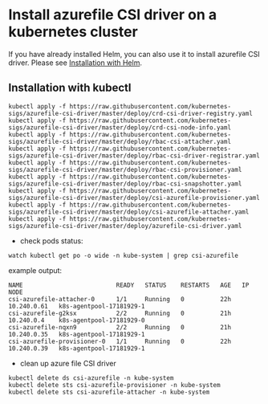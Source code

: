 # Install azurefile CSI driver on a kubernetes cluster

If you have already installed Helm, you can also use it to install azurefile CSI driver. Please see [Installation with Helm](../charts/README.md).

## Installation with kubectl

```
kubectl apply -f https://raw.githubusercontent.com/kubernetes-sigs/azurefile-csi-driver/master/deploy/crd-csi-driver-registry.yaml
kubectl apply -f https://raw.githubusercontent.com/kubernetes-sigs/azurefile-csi-driver/master/deploy/crd-csi-node-info.yaml
kubectl apply -f https://raw.githubusercontent.com/kubernetes-sigs/azurefile-csi-driver/master/deploy/rbac-csi-attacher.yaml
kubectl apply -f https://raw.githubusercontent.com/kubernetes-sigs/azurefile-csi-driver/master/deploy/rbac-csi-driver-registrar.yaml
kubectl apply -f https://raw.githubusercontent.com/kubernetes-sigs/azurefile-csi-driver/master/deploy/rbac-csi-provisioner.yaml
kubectl apply -f https://raw.githubusercontent.com/kubernetes-sigs/azurefile-csi-driver/master/deploy/rbac-csi-snapshotter.yaml
kubectl apply -f https://raw.githubusercontent.com/kubernetes-sigs/azurefile-csi-driver/master/deploy/csi-azurefile-provisioner.yaml
kubectl apply -f https://raw.githubusercontent.com/kubernetes-sigs/azurefile-csi-driver/master/deploy/csi-azurefile-attacher.yaml
kubectl apply -f https://raw.githubusercontent.com/kubernetes-sigs/azurefile-csi-driver/master/deploy/azurefile-csi-driver.yaml
```

- check pods status:

```
watch kubectl get po -o wide -n kube-system | grep csi-azurefile
```

example output:

```
NAME                          READY   STATUS    RESTARTS   AGE   IP            NODE
csi-azurefile-attacher-0      1/1     Running   0          22h   10.240.0.61   k8s-agentpool-17181929-1
csi-azurefile-g2ksx           2/2     Running   0          21h   10.240.0.4    k8s-agentpool-17181929-0
csi-azurefile-nqxn9           2/2     Running   0          21h   10.240.0.35   k8s-agentpool-17181929-1
csi-azurefile-provisioner-0   1/1     Running   0          22h   10.240.0.39   k8s-agentpool-17181929-1
```

- clean up azure file CSI driver

```
kubectl delete ds csi-azurefile -n kube-system
kubectl delete sts csi-azurefile-provisioner -n kube-system
kubectl delete sts csi-azurefile-attacher -n kube-system
```
